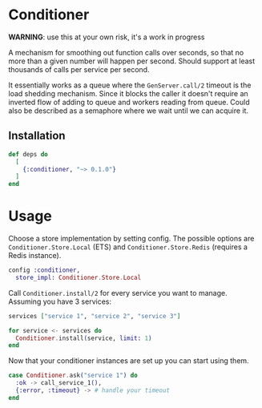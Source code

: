 # Conditioner

**WARNING**: use this at your own risk, it's a work in progress

A mechanism for smoothing out function calls over seconds, so that no more than a given number
will happen per second. Should support at least thousands of calls per service per second.

It essentially works as a queue where the `GenServer.call/2` timeout is the load shedding mechanism.
Since it blocks the caller it doesn't require an inverted flow of adding to queue and workers
reading from queue. Could also be described as a semaphore where we wait until we can acquire it.

## Installation

```elixir
def deps do
  [
    {:conditioner, "~> 0.1.0"}
  ]
end
```

# Usage

Choose a store implementation by setting config. The possible options are `Conditioner.Store.Local` (ETS) and `Conditioner.Store.Redis` (requires a Redis instance).

```elixir
config :conditioner,
  store_impl: Conditioner.Store.Local
```

Call `Conditioner.install/2` for every service you want to manage. Assuming you have 3 services:

```elixir
services ["service 1", "service 2", "service 3"]

for service <- services do
  Conditioner.install(service, limit: 1)
end
```

Now that your conditioner instances are set up you can start using them.

```elixir
case Conditioner.ask("service 1") do
  :ok -> call_service_1(),
  {:error, :timeout} -> # handle your timeout
end
```
